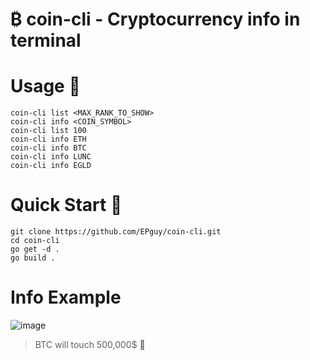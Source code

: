 # ₿ coin-cli - Cryptocurrency  info in terminal

# Usage 🧩
```coin-cli list <MAX_RANK_TO_SHOW>```<br>
```coin-cli info <COIN_SYMBOL>```<br>
```coin-cli list 100```<br>
```coin-cli info ETH```<br>
```coin-cli info BTC```<br>
```coin-cli info LUNC```<br>
```coin-cli info EGLD```

# Quick Start 🚀
```git clone https://github.com/EPguy/coin-cli.git``` <br>
```cd coin-cli```<br>
```go get -d .```<br>
```go build .```

# Info Example
![image](https://github.com/EPguy/coin-cli/assets/36794920/7b986a22-6196-4960-b161-d29fb6a3cac0)

> BTC will touch 500,000$ 🚀
